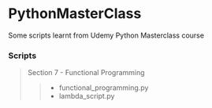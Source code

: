 # PythonMasterClass
Some scripts learnt from Udemy Python Masterclass course

###  Scripts
> Section 7 - Functional Programming
>> * functional_programming.py
>> * lambda_script.py
